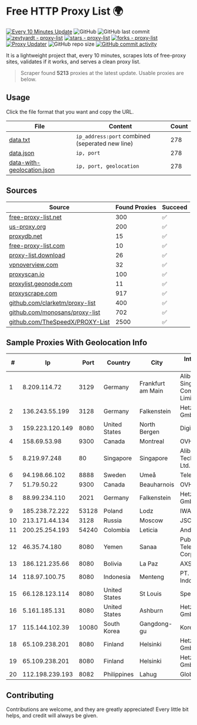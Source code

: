 
# Free HTTP Proxy List 🌍

[![Every 10 Minutes Update](https://github.com/mertguvencli/http-proxy-list/actions/workflows/main.yml/badge.svg?branch=main)](https://github.com/mertguvencli/http-proxy-list/actions/workflows/main.yml)
![GitHub](https://img.shields.io/github/license/mertguvencli/http-proxy-list)
![GitHub last commit](https://img.shields.io/github/last-commit/mertguvencli/http-proxy-list)
[![zevtyardt - proxy-list](https://img.shields.io/static/v1?label=zevtyardt&message=proxy-list&color=blue&logo=github)](https://github.com/zevtyardt/proxy-list "Go to GitHub repo")
[![stars - proxy-list](https://img.shields.io/github/stars/zevtyardt/proxy-list?style=social)](https://github.com/zevtyardt/proxy-list)
[![forks - proxy-list](https://img.shields.io/github/forks/zevtyardt/proxy-list?style=social)](https://github.com/zevtyardt/proxy-list)
[![Proxy Updater](https://github.com/zevtyardt/proxy-list/workflows/Proxy%20Updater/badge.svg)](https://github.com/zevtyardt/proxy-list/actions?query=workflow:"Proxy+Updater")
![GitHub repo size](https://img.shields.io/github/repo-size/zevtyardt/proxy-list)
[![GitHub commit activity](https://img.shields.io/github/commit-activity/m/zevtyardt/proxy-list?logo=commits)](https://github.com/zevtyardt/proxy-list/commits/main)

It is a lightweight project that, every 10 minutes, scrapes lots of free-proxy sites, validates if it works, and serves a clean proxy list.

> Scraper found **5213** proxies at the latest update. Usable proxies are below.

## Usage

Click the file format that you want and copy the URL.

|File|Content|Count|
|----|-------|-----|
|[data.txt](https://raw.githubusercontent.com/mertguvencli/http-proxy-list/main/proxy-list/data.txt)|`ip_address:port` combined (seperated new line)|278|
|[data.json](https://raw.githubusercontent.com/mertguvencli/http-proxy-list/main/proxy-list/data.json)|`ip, port`|278|
|[data-with-geolocation.json](https://raw.githubusercontent.com/mertguvencli/http-proxy-list/main/proxy-list/data-with-geolocation.json)|`ip, port, geolocation`|278|

## Sources

|Source|Found Proxies|Succeed|
|------|-------------|-------|
|[free-proxy-list.net](https://free-proxy-list.net)|300|✅|
|[us-proxy.org](https://www.us-proxy.org)|200|✅|
|[proxydb.net](http://proxydb.net)|15|✅|
|[free-proxy-list.com](https://free-proxy-list.com/?page=&port=&type%5B%5D=http&type%5B%5D=https&up_time=0&search=Search)|10|✅|
|[proxy-list.download](https://www.proxy-list.download/HTTP)|26|✅|
|[vpnoverview.com](https://vpnoverview.com/privacy/anonymous-browsing/free-proxy-servers)|32|✅|
|[proxyscan.io](https://www.proxyscan.io)|100|✅|
|[proxylist.geonode.com](https://proxylist.geonode.com/api/proxy-list?limit=300&page=1&sort_by=lastChecked&sort_type=desc&protocols=http,https)|11|✅|
|[proxyscrape.com](https://api.proxyscrape.com/v2/?request=displayproxies&protocol=http&timeout=10000&country=all&ssl=all&anonymity=all)|917|✅|
|[github.com/clarketm/proxy-list](https://raw.githubusercontent.com/clarketm/proxy-list/master/proxy-list-raw.txt)|400|✅|
|[github.com/monosans/proxy-list](https://raw.githubusercontent.com/monosans/proxy-list/main/proxies/http.txt)|702|✅|
|[github.com/TheSpeedX/PROXY-List](https://raw.githubusercontent.com/TheSpeedX/PROXY-List/master/http.txt)|2500|✅|


## Sample Proxies With Geolocation Info

|#|Ip|Port|Country|City|Internet Service Provider|
|-|--|----|-------|----|-------------------------|
|1|8.209.114.72|3129|Germany|Frankfurt am Main|Alibaba.com Singapore E-Commerce Private Limited|
|2|136.243.55.199|3128|Germany|Falkenstein|Hetzner Online GmbH|
|3|159.223.120.149|8080|United States|North Bergen|DigitalOcean, LLC|
|4|158.69.53.98|9300|Canada|Montreal|OVH SAS|
|5|8.219.97.248|80|Singapore|Singapore|Alibaba (US) Technology Co., Ltd.|
|6|94.198.66.102|8888|Sweden|Umeå|Telecom3|
|7|51.79.50.22|9300|Canada|Beauharnois|OVH SAS|
|8|88.99.234.110|2021|Germany|Falkenstein|Hetzner Online GmbH|
|9|185.238.72.222|53128|Poland|Lodz|IWACOM Sp. z o.o.|
|10|213.171.44.134|3128|Russia|Moscow|JSC Comcor|
|11|200.25.254.193|54240|Colombia|Leticia|Andinet ON Line|
|12|46.35.74.180|8080|Yemen|Sanaa|Public Telecommunication Corporation|
|13|186.121.235.66|8080|Bolivia|La Paz|AXS Bolivia S. A.|
|14|118.97.100.75|8080|Indonesia|Menteng|PT. Telekomunikasi Indonesia|
|15|66.128.123.114|8080|United States|St Louis|Spectrum|
|16|5.161.185.131|8080|United States|Ashburn|Hetzner Online GmbH|
|17|115.144.102.39|10080|South Korea|Gangdong-gu|Korea Telecom|
|18|65.109.238.201|8080|Finland|Helsinki|Hetzner Online GmbH|
|19|65.109.238.201|8080|Finland|Helsinki|Hetzner Online GmbH|
|20|112.198.239.193|8082|Philippines|Lahug|Globe Telecom|



## Contributing

Contributions are welcome, and they are greatly appreciated! Every
little bit helps, and credit will always be given.

